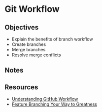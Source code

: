 # Git Workflow

## Objectives

- Explain the benefits of branch workflow
- Create branches
- Merge branches
- Resolve merge conflicts

## Notes

## Resources

- [Understanding GitHub Workflow](https://guides.github.com/introduction/flow/)
- [Feature Branching Your Way to Greatness](https://www.atlassian.com/agile/software-development/branching)
